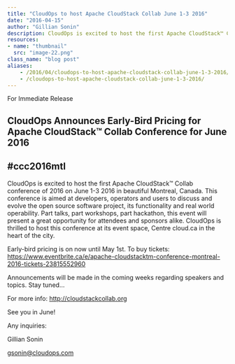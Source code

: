 ```yaml
---
title: "CloudOps to host Apache CloudStack Collab June 1-3 2016"
date: "2016-04-15"
author: "Gillian Sonin"
description: CloudOps is excited to host the first Apache CloudStack™ Collab conference of 2016 on June 1-3 2016 in beautiful Montreal, Canada.
resources:
- name: "thumbnail"
  src: "image-22.png"
class_name: "blog post"
aliases:
    - /2016/04/cloudops-to-host-apache-cloudstack-collab-june-1-3-2016/
    - /cloudops-to-host-apache-cloudstack-collab-june-1-3-2016/
---
```


<p><span style="font-weight: 400;">For Immediate Release</span></p>

<h2><b>CloudOps Announces Early-Bird Pricing for Apache CloudStack™ Collab Conference for June 2016</b></h2>
<h2><b>#ccc2016mtl</b></h2>

<p>CloudOps is excited to host the first Apache CloudStack™ Collab conference of 2016 on June 1-3 2016 in beautiful Montreal, Canada. This conference is aimed at developers, operators and users to discuss and evolve the open source software project, its functionality and real world operability. Part talks, part workshops, part hackathon, this event will present a great opportunity for attendees and sponsors alike. CloudOps is thrilled to host this conference at its event space, Centre cloud.ca in the heart of the city.</p>

<p><span style="font-weight: 400;">Early-bird pricing is on now until May 1st. To buy tickets: </span><a href="https://www.eventbrite.ca/e/apache-cloudstacktm-conference-montreal-2016-tickets-23815552960"><span style="font-weight: 400;">https://www.eventbrite.ca/e/apache-cloudstacktm-conference-montreal-2016-tickets-23815552960</span></a></p>

<p>Announcements will be made in the coming weeks regarding speakers and topics. Stay tuned…</p>

<p><span style="font-weight: 400;">For more info: </span><a href="http://cloudstackcollab.org"><span style="font-weight: 400;">http://cloudstackcollab.org</span></a></p>

<p>See you in June!</p>

<p><span style="font-weight: 400;">Any inquiries:</span></p>

<p><span style="font-weight: 400;">Gillian Sonin</span></p>

<p><a href="mailto:gsonin@cloudops.com"><span style="font-weight: 400;">gsonin@cloudops.com</span></a></p>